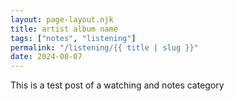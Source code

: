 ```yaml
---
layout: page-layout.njk
title: artist album name
tags: ["notes", "listening"]
permalink: "/listening/{{ title | slug }}"
date: 2024-08-07
---
```


This is a test post of a watching and notes category 